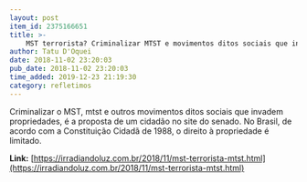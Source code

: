 ```yaml
---
layout: post
item_id: 2375166651
title: >-
    MST terrorista? Criminalizar MTST e movimentos ditos sociais que invadem propriedades?!
author: Tatu D'Oquei
date: 2018-11-02 23:20:03
pub_date: 2018-11-02 23:20:03
time_added: 2019-12-23 21:19:30
category: refletimos
---
```


Criminalizar o MST, mtst e outros movimentos ditos sociais que invadem propriedades, é a proposta de um cidadão no site do senado. No Brasil, de acordo com a Constituição Cidadã de 1988, o direito à propriedade é limitado.

**Link:** [https://irradiandoluz.com.br/2018/11/mst-terrorista-mtst.html](https://irradiandoluz.com.br/2018/11/mst-terrorista-mtst.html)

